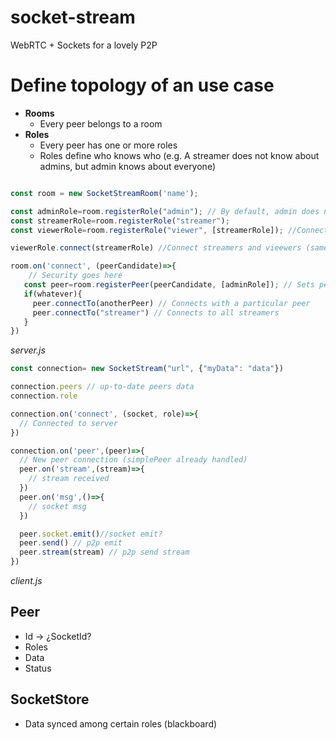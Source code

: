 # socket-stream
WebRTC + Sockets for a lovely P2P


# Define topology of an use case
* **Rooms**
  * Every peer belongs to a room
* **Roles**
  * Every peer has one or more roles
  * Roles define who knows who (e.g. A streamer does not know about admins, but admin knows about everyone)

```js

const room = new SocketStreamRoom('name');

const adminRole=room.registerRole("admin"); // By default, admin does not connect to anything
const streamerRole=room.registerRole("streamer");
const viewerRole=room.registerRole("viewer", [streamerRole]); //Connect streamers and vieewers

viewerRole.connect(streamerRole) //Connect streamers and vieewers (same as before)

room.on('connect', (peerCandidate)=>{
    // Security goes here
   const peer=room.registerPeer(peerCandidate, [adminRole]); // Sets peer as admin
   if(whatever){
     peer.connectTo(anotherPeer) // Connects with a particular peer
     peer.connectTo("streamer") // Connects to all streamers
   }
})
```
_server.js_


```js
const connection= new SocketStream("url", {"myData": "data"})

connection.peers // up-to-date peers data
connection.role

connection.on('connect', (socket, role)=>{
  // Connected to server
})

connection.on('peer',(peer)=>{
  // New peer connection (simplePeer already handled)
  peer.on('stream',(stream)=>{
    // stream received
  })
  peer.on('msg',()=>{
    // socket msg
  })

  peer.socket.emit()//socket emit?
  peer.send() // p2p emit
  peer.stream(stream) // p2p send stream
})

```

_client.js_

## Peer

* Id -> ¿SocketId?
* Roles
* Data
* Status


## SocketStore
* Data synced among certain roles (blackboard)
